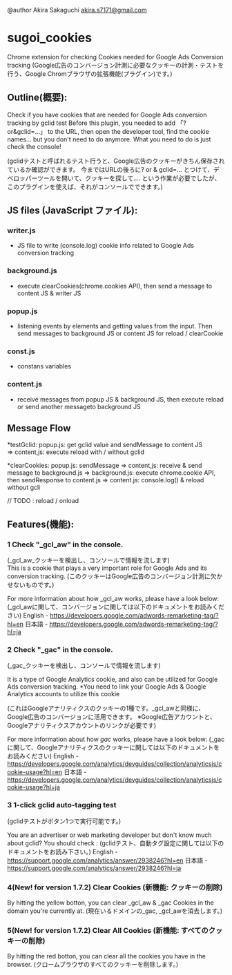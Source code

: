 @author Akira Sakaguchi <akira.s7171@gmail.com>

# sugoi_cookies
Chrome extension for checking Cookies needed for Google Ads Conversion tracking
(Google広告のコンバージョン計測に必要なクッキーの計測・テストを行う、Google Chromブラウザの拡張機能(プラグイン)です。)

## Outline(概要):
Check if you have cookies that are needed for Google Ads conversion tracking by gclid test
Before this plugin, you needed to add 「?or&gclid=...」 to the URL, then open the developer tool, find the cookie names...
but you don't need to do anymore. What you need to do is just check the console!

(gclidテストと呼ばれるテスト行うと、Google広告のクッキーがきちん保存されているか確認ができます。
今まではURLの後ろに? or & gclid=... とつけて、デベロッパーツールを開いて、クッキーを探して....
という作業が必要でしたが、このプラグインを使えば、それがコンソールでできます。)

## JS files (JavaScript ファイル):
### writer.js
 - JS file to write (console.log) cookie info related to Google Ads conversion tracking

### background.js
 - execute clearCookies(chrome.cookies API), then send a message to content JS & writer JS
 
### popup.js
 - listening events by elements and getting values from the input.
Then send messages to background JS or content JS for reload / clearCookie 

### const.js
 - constans variables
 
### content.js
 - receive messages from popup JS & background JS, 
   then execute reload or send another messageto background JS

## Message Flow
*testGclid: popup.js: get gclid value and sendMessage to content JS  
  => content,js: execute reload with / without gclid

*clearCookies: popup.js: sendMessage 
  => content,js: receive & send message to background.js
  => background.js: execute chrome.cookie API, then sendResponse to content.js
  => content.js: console.log() & reload without gcli

// TODO : reload / onload

## Features(機能):
### 1 Check "_gcl_aw" in the console.
(_gcl_aw_クッキーを検出し、コンソールで情報を流します)  
This is a cookie that plays a very important role for Google Ads and its conversion tracking.
(このクッキーはGoogle広告のコンバージョン計測に欠かせないものです。)

For more information about how _gcl_aw works, please have a look below:
(_gcl_awに関して、コンバージョンに関しては以下のドキュメントをお読みください)
English - https://developers.google.com/adwords-remarketing-tag/?hl=en
日本語 - https://developers.google.com/adwords-remarketing-tag/?hl=ja

### 2 Check "_gac" in the console.
(_gac_クッキーを検出し、コンソールで情報を流します) 

It is a type of Google Analytics cookie, and also can be utilized for Google Ads conversion tracking. 
*You need to link your Google Ads & Google Analytics accounts to utilize this cookie  

(これはGoogleアナリティクスのクッキーの1種です。_gcl_awと同様に、Google広告のコンバージョンに活用できます。
※Google広告アカウントと、Googleアナリティクスアカウントのリンクが必要です)

For more information about how _gac_ works, please have a look below:
(_gacに関して、Googleアナリティクスのクッキーに関しては以下のドキュメントをお読みください)
English - https://developers.google.com/analytics/devguides/collection/analyticsjs/cookie-usage?hl=en
日本語 -https://developers.google.com/analytics/devguides/collection/analyticsjs/cookie-usage?hl=ja

### 3 1-click gclid auto-tagging test
(gclidテストがボタン1つで実行可能です。)

You are an advertiser or web marketing developer but don't know much about gclid? You should check : 
(gclidテスト、自動タグ設定に関しては以下のドキュメントをお読み下さい。)
English - https://support.google.com/analytics/answer/2938246?hl=en
日本語 - https://support.google.com/analytics/answer/2938246?hl=ja

### 4(New! for version 1.7.2) Clear Cookies (新機能: クッキーの削除)
By hitting the yellow botton, you can clear _gcl_aw & _gac Cookies in the domain you're currently at.
(現在いるドメインの_gac, _gcl_awを消去します。)

### 5(New! for version 1.7.2) Clear All Cookies (新機能: すべてのクッキーの削除)
By hitting the red botton, you can clear all the cookies you have in the browser.
(クロームブラウザのすべてのクッキーを削除します。)
